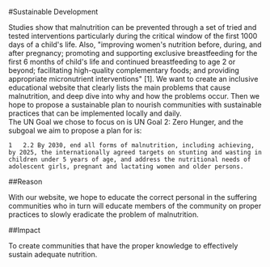 #Sustainable Development 

Studies show that malnutrition can be prevented through a set of tried and tested interventions particularly during the critical window of the first 1000 days of a child's life. Also, "improving women's nutrition before, during, and after pregnancy; promoting and supporting exclusive breastfeeding for the first 6 months of child's life and continued breastfeeding to age 2 or beyond; facilitating high-quality complementary foods; and providing appropriate micronutrient interventions" [1]. We want to create an inclusive educational website that clearly lists the main problems that cause malnutrition, and deep dive into why and how the problems occur. Then we hope to propose a sustainable plan to nourish communities with sustainable practices that can be implemented locally and daily.  
The UN Goal we chose to focus on is UN Goal 2: Zero Hunger, and the subgoal we aim to propose a plan for is:

	1	2.2 By 2030, end all forms of malnutrition, including achieving, by 2025, the internationally agreed targets on stunting and wasting in children under 5 years of age, and address the nutritional needs of adolescent girls, pregnant and lactating women and older persons.

##Reason

With our website, we hope to educate the correct personal in the suffering communities who in turn will educate members of the community on proper practices to slowly eradicate the problem of malnutrition. 

##Impact

To create communities that have the proper knowledge to effectively sustain adequate nutrition.
